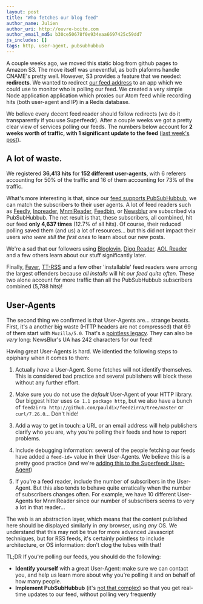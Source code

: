 ```yaml
---
layout: post
title: "Who fetches our blog feed"
author_name: Julien
author_uri: http://ouvre-boite.com
author_email_md5: b30ce50678f0e934eaa6697425c59dd7
js_includes: []
tags: http, user-agent, pubsubhubbub
---
```


A couple weeks ago, we moved this static blog from github pages to Amazon S3. The move itself was uneventful, as both plaforms handle CNAME's pretty well. However, S3 provides a feature that we needed: **redirects**. We wanted to redirect [our feed address](http://blog.superfeedr.com/atom.xml) to an app which we could use to monitor who is polling our feed. We created a very simple Node application application which proxies our Atom feed while recording hits (both user-agent and IP) in a Redis database.

We believe every decent feed reader should follow redirects (we do it transparently if you use Superfeedr). After a couple weeks we got a pretty clear view of services polling our feeds. The numbers below account for **2 weeks worth of traffic, with 1 significant update to the feed** ([last week's post](http://blog.superfeedr.com/inoreader-superfeedr/)).

## A lot of waste.

We registered **36,413 hits** for **152 different user-agents**, with 6 referers accounting for 50% of the traffic and 16 of them accounting for 73% of the traffic. 

What's more interesting is that, since our [feed supports PubSubHubbub](http://pubsubhubbub.superfeedr.com/), we can match the subscribers to their user agents. A lot of feed readers such as [Feedly](http://feedly.com/i/welcome), [Inoreader](http://www.inoreader.com/), [MnmlReader](https://minimalreader.com/), [Feedbin](https://feedbin.com/), or [Newsblur](http://newsblur.com/) are subscribed via PubSubHubbub. The net result is that, these subscribers, all combined, hit our feed **only 4,637 times** (12.7% of all hits). Of course, their reduced polling saved them (and us) a lot of resources... but this did not impact their users *who were still the first ones* to learn about our new posts.

We're a sad that our followers using [Bloglovin](http://www.bloglovin.com/), [Digg Reader](http://digg.com/reader), [AOL Reader](http://reader.aol.com/) and a few others learn about our stuff significantly later.

Finally, [Fever](http://feedafever.com/), [TT-RSS](http://tt-rss.org/redmine/projects/tt-rss/wiki) and a few other 'installable' feed readers were among the largest offenders because *all installs* will hit *our feed quite often*. These two alone account for more traffic than all the PubSubHubbub subscribers combined (5,788 hits)!

## User-Agents 

The second thing we confirmed is that User-Agents are... strange beasts. First, it's a another big waste (HTTP headers are not compressed) that 69 of them start with `Mozilla/5.0`. That's a [pointless legacy](http://webaim.org/blog/user-agent-string-history/). They can also be *very* long: NewsBlur's UA has 242 characters for our feed!

Having great User-Agents is hard. We identied the following steps to epiphany when it comes to them:

1. Actually *have* a User-Agent. Some fetches will not identify themselves. This is considered bad practice and several publishers will block these without any further effort.

2. Make sure you do not use the *default* User-Agent of your HTTP library. Our biggest hitter uses `Go 1.1 package http`, but we also have a bunch of `feedzirra http://github.com/pauldix/feedzirra/tree/master` or `curl/7.26.0`... Don't hide!

3. Add a way to get in touch: a URL or an email address will help publishers clarify who you are, why you're polling their feeds and how to report problems.

4. Include debugging information: several of the people fetching our feeds have added a `feed-id=` value in their User-Agents. We believe this is a pretty good practice (and we're [adding this to the Superfeedr User-Agent](https://github.com/superfeedr/documentation/issues/59))

5. If you're a feed reader, include the number of subscribers in the User-Agent. But this also tends to behave quite erratically when the number of subscribers changes often. For example, we have 10 different User-Agents for MnmlReader since our number of subscribers seems to very a lot in that reader...

The web is an abstraction layer, which means that the content published here should be displayed similarly in *any* browser, using *any* OS. We understand that this may not be true for more advanced Javascript techniques, but for RSS feeds, it's certainly pointless to include architecture, or OS information: don't clog the tubes with that!

TL;DR If you're polling our feeds, you should do the following:

* **Identify yourself** with a great User-Agent: make sure we can contact you, and help us learn more about why you're polling it and on behalf of how many people.
* **Implement PubSubHubbub** (it's [not that complex](http://stackoverflow.com/a/3847385/73987)) so that you get real-time updates to our feed, without polling very frequently

